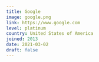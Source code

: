 ```yaml
---
title: Google
image: google.png
link: https://www.google.com
level: platinum
country: United States of America
joined: 2013
date: 2021-03-02
draft: false
---
```

